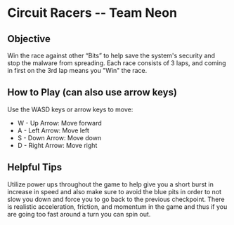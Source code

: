 # Circuit Racers -- Team Neon
## Objective
Win the race against other “Bits” to help save the system's security and stop the malware from spreading. Each race consists of 3 laps, and coming in first on the 3rd lap means you "Win" the race.

## How to Play (can also use arrow keys)
Use the WASD keys or arrow keys to move:
* W - Up Arrow: Move forward
* A - Left Arrow: Move left
* S - Down Arrow: Move down
* D - Right Arrow: Move right

## Helpful Tips
Utilize power ups throughout the game to help give you a short burst in increase in speed and also make sure to avoid the blue pits in order to not slow you down and force you to go back to the previous checkpoint. There is realistic acceleration, friction, and momentum in the game and thus if you are going too fast around a turn you can spin out.
